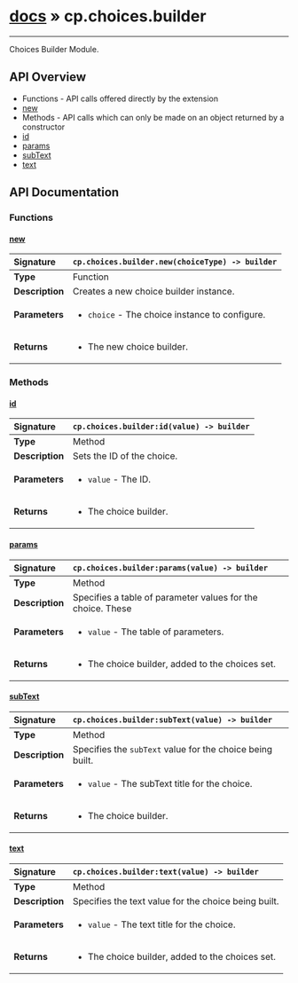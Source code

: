# [docs](index.md) » cp.choices.builder
---

Choices Builder Module.

## API Overview
* Functions - API calls offered directly by the extension
 * [new](#new)
* Methods - API calls which can only be made on an object returned by a constructor
 * [id](#id)
 * [params](#params)
 * [subText](#subtext)
 * [text](#text)

## API Documentation

### Functions

#### [new](#new)
| <span style="float: left;">**Signature**</span> | <span style="float: left;">`cp.choices.builder.new(choiceType) -> builder` </span>                                                          |
| -----------------------------------------------------|---------------------------------------------------------------------------------------------------------|
| **Type**                                             | Function |
| **Description**                                      | Creates a new choice builder instance. |
| **Parameters**                                       | <ul><li><code>choice</code>  - The choice instance to configure.</li></ul> |
| **Returns**                                          | <ul><li>The new choice builder.</li></ul> |

### Methods

#### [id](#id)
| <span style="float: left;">**Signature**</span> | <span style="float: left;">`cp.choices.builder:id(value) -> builder` </span>                                                          |
| -----------------------------------------------------|---------------------------------------------------------------------------------------------------------|
| **Type**                                             | Method |
| **Description**                                      | Sets the ID of the choice. |
| **Parameters**                                       | <ul><li><code>value</code>   - The ID.</li></ul> |
| **Returns**                                          | <ul><li>The choice builder.</li></ul> |

#### [params](#params)
| <span style="float: left;">**Signature**</span> | <span style="float: left;">`cp.choices.builder:params(value) -> builder` </span>                                                          |
| -----------------------------------------------------|---------------------------------------------------------------------------------------------------------|
| **Type**                                             | Method |
| **Description**                                      | Specifies a table of parameter values for the choice. These |
| **Parameters**                                       | <ul><li><code>value</code>   - The table of parameters.</li></ul> |
| **Returns**                                          | <ul><li>The choice builder, added to the choices set.</li></ul> |

#### [subText](#subtext)
| <span style="float: left;">**Signature**</span> | <span style="float: left;">`cp.choices.builder:subText(value) -> builder` </span>                                                          |
| -----------------------------------------------------|---------------------------------------------------------------------------------------------------------|
| **Type**                                             | Method |
| **Description**                                      | Specifies the `subText` value for the choice being built. |
| **Parameters**                                       | <ul><li><code>value</code>   - The subText title for the choice.</li></ul> |
| **Returns**                                          | <ul><li>The choice builder.</li></ul> |

#### [text](#text)
| <span style="float: left;">**Signature**</span> | <span style="float: left;">`cp.choices.builder:text(value) -> builder` </span>                                                          |
| -----------------------------------------------------|---------------------------------------------------------------------------------------------------------|
| **Type**                                             | Method |
| **Description**                                      | Specifies the text value for the choice being built. |
| **Parameters**                                       | <ul><li><code>value</code>   - The text title for the choice.</li></ul> |
| **Returns**                                          | <ul><li>The choice builder, added to the choices set.</li></ul> |

